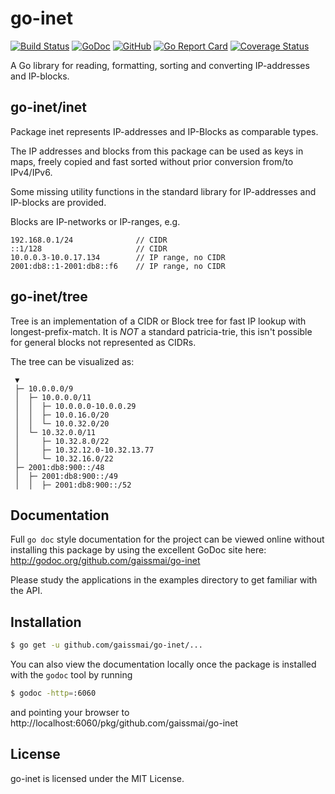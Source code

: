 # go-inet
[![Build Status](https://img.shields.io/travis/gaissmai/go-inet.svg)](https://travis-ci.org/gaissmai/go-inet)
[![GoDoc](https://godoc.org/github.com/gaissmai/go-inet?status.svg)](https://godoc.org/github.com/gaissmai/go-inet)
[![GitHub](https://img.shields.io/github/license/gaissmai/go-inet)](https://github.com/gaissmai/go-inet/blob/master/LICENSE)
[![Go Report Card](https://goreportcard.com/badge/github.com/gaissmai/go-inet)](https://goreportcard.com/report/github.com/gaissmai/go-inet)
[![Coverage Status](https://coveralls.io/repos/github/gaissmai/go-inet/badge.svg)](https://coveralls.io/github/gaissmai/go-inet)


A Go library for reading, formatting, sorting and converting IP-addresses and IP-blocks.

## go-inet/inet

Package inet represents IP-addresses and IP-Blocks as comparable types.

The IP addresses and blocks from this package can be used as keys in maps, freely copied and fast sorted
without prior conversion from/to IPv4/IPv6.

Some missing utility functions in the standard library for IP-addresses and IP-blocks are provided.

Blocks are IP-networks or IP-ranges, e.g.

    192.168.0.1/24              // CIDR
    ::1/128                     // CIDR
    10.0.0.3-10.0.17.134        // IP range, no CIDR
    2001:db8::1-2001:db8::f6    // IP range, no CIDR

## go-inet/tree

Tree is an implementation of a CIDR or Block tree for fast IP lookup with longest-prefix-match.
It is *NOT* a standard patricia-trie, this isn't possible for general blocks not represented as CIDRs.

The tree can be visualized as:

```
 ▼
 ├─ 10.0.0.0/9
 │  ├─ 10.0.0.0/11
 │  │  ├─ 10.0.0.0-10.0.0.29
 │  │  ├─ 10.0.16.0/20
 │  │  └─ 10.0.32.0/20
 │  └─ 10.32.0.0/11
 │     ├─ 10.32.8.0/22
 │     ├─ 10.32.12.0-10.32.13.77
 │     └─ 10.32.16.0/22
 ├─ 2001:db8:900::/48
 │  ├─ 2001:db8:900::/49
 │  │  ├─ 2001:db8:900::/52
```

## Documentation


Full `go doc` style documentation for the project can be viewed online without
installing this package by using the excellent GoDoc site here:
http://godoc.org/github.com/gaissmai/go-inet

Please study the applications in the examples directory to get familiar with the API.

## Installation

```bash
$ go get -u github.com/gaissmai/go-inet/...
```
You can also view the documentation locally once the package is installed with
the `godoc` tool by running

```bash
$ godoc -http=:6060
```
and pointing your browser to
http://localhost:6060/pkg/github.com/gaissmai/go-inet

## License

go-inet is licensed under the MIT License.

